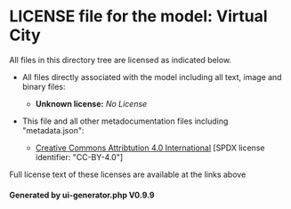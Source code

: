 # LICENSE file for the model: Virtual City

All files in this directory tree are licensed as indicated below.

* All files directly associated with the model including all text, image and binary files:

  * **Unknown license:** _No License_

* This file and all other metadocumentation files including "metadata.json":

  * [Creative Commons Attribtution 4.0 International]("https://creativecommons.org/licenses/by-nd/4.0/legalcode") [SPDX license identifier: "CC-BY-4.0"]

Full license text of these licenses are available at the links above

#### Generated by ui-generator.php V0.9.9